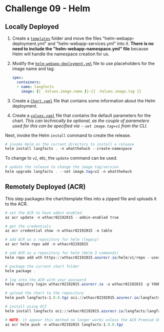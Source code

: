 # Challenge 09 - Helm

## Locally Deployed

1. Create a [`templates`](./templates/) folder and move the files "helm-webapp-deployment.yml" and "helm-webapp-services.yml" into it. **There is no need to include the "helm-webapp-namespace.yml" file** because Helm will handle the namespace creation for us.
2. Modify the [`helm-webapp-deployment.yml`](./templates/helm-webapp-deployment.yml) file to use placeholders for the image name and tag:

    ```yaml
    spec:
      containers:
      - name: langfacts
        image: {{ .Values.image.name }}:{{ .Values.image.tag }}
    ```
3. Create a [`Chart.yaml`](./Chart.yaml) file that contains some information about the Helm deployment. 
4. Create a [`values.yaml`](./values.yaml) file that contains the default parameters for the chart. *This can technically be optional, as the couple of parameters used for this can be specified via `--set image.tag=v1` from the CLI.*

Next, invoke the Helm `install` command to create the release.

```powershell
# invoke Helm on the current directory to install a release
helm install langfacts . -n whatthehack --create-namespace
```

To change to `v2`, etc, the `update` command can be used.

```powershell
# update the release to change the image tag/version
helm upgrade langfacts . --set image.tag=v2 -n whatthehack
```

## Remotely Deployed (ACR)

This step packages the chart/template files into a zipped file and uploads it to the ACR. 

```powershell
# set the ACR to have admin enabled
az acr update -n wthacr02192015 --admin-enabled true

# get the credentials
az acr credential show -n wthacr02192015 -o table

# add ACR as a repository for helm (legacy)
az acr helm repo add -n wthacr02192015

# add ACR as a repository for helm (Helm 3 commands)
helm repo add wth https://wthacr02192015.azurecr.io/helm/v1/repo --username wthacr02192015 --password YOUR_ACR_PASSWORD

# package the current chart folder
helm package .

# log into the ACR with your password
helm registry login wthacr02192015.azurecr.io -u wthacr02192015 -p YOUR_ACR_PASSWORD

# upload the chart to the repository
helm push langfacts-1.0.0.tgz oci://wthacr02192015.azurecr.io/langfacts

# install using OCI
helm install langfacts oci://wthacr02192015.azurecr.io/langfacts/langfacts -n whatthehack --create-namespace

# NOTE: it appear this method no longer works unless the ACR Premium SKU is used
az acr helm push -n wthacr02192015 langfacts-1.0.0.tgz
```
